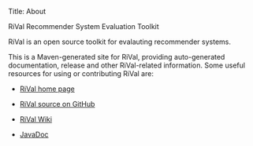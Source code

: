 Title: About

RiVal Recommender System Evaluation Toolkit

  RiVal is an open source toolkit for evalauting recommender systems.

  This is a Maven-generated site for RiVal, providing auto-generated documentation, release and other RiVal-related information.
  Some useful resources for using or contributing RiVal are:

  - [RiVal home page](http://rival.recommenders.net)

  - [RiVal source on GitHub](http://github.com/recommenders/rival)

  - [RiVal Wiki](http://github.com/recommenders/rival/wiki)

  - [JavaDoc](./apidocs)

